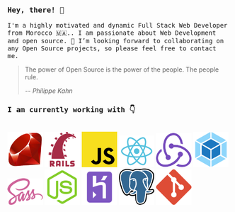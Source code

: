 ### <samp>Hey, there! 👋 </samp>

<samp>I'm a highly motivated and dynamic Full Stack Web Developer from Morocco 🇲🇦.. I am passionate about Web Development and open source. 🤗 I’m looking forward to collaborating on any Open Source projects, so please feel free to contact me.</samp>

> The power of Open Source is the power of the people. The people rule.
>
> -- <cite>Philippe Kahn</cite>

### <samp>I am currently working with 👇 </samp>

<br />
<a href="https://www.ruby-lang.org/en/" taget="_blank"><img src='icons/ruby.svg' width="80"/></a>
<a href="https://www.javascript.com/" taget="_blank"><img src='icons/rails.svg' width="80"/></a>
<a href="https://rubyonrails.org/" taget="_blank"><img src='icons/javascript.svg' width="80"/></a>
<a href="https://reactjs.org/" taget="_blank"><img src='icons/react.svg' width="80"/></a>
<a href="https://redux.js.org/" taget="_blank"><img src='icons/redux.svg' width="80"/></a>
<a href="https://webpack.js.org/" taget="_blank"><img src='icons/webpack.svg' width="80"/></a>
<a href="https://sass-lang.com/" taget="_blank"><img src='icons/sass.svg' width="80"/></a>
<a href="https://nodejs.org/" taget="_blank"><img src='icons/node-js.svg' width="80"/></a>
<a href="https://www.heroku.com/" taget="_blank"><img src='icons/heroku.svg' width="80"/></a>
<a href="https://www.postgresql.org/" taget="_blank"><img src='icons/postgresql.svg' width="80"/></a>
<a href="https://git-scm.com/" taget="_blank"><img src='icons/git.svg' width="80"/></a>
